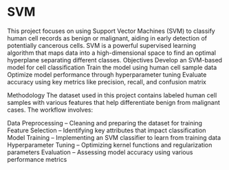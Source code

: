 # SVM
This project focuses on using Support Vector Machines (SVM) to classify human cell records as benign or malignant, aiding in early detection of potentially cancerous cells. SVM is a powerful supervised learning algorithm that maps data into a high-dimensional space to find an optimal hyperplane separating different classes.
Objectives
Develop an SVM-based model for cell classification
Train the model using human cell sample data
Optimize model performance through hyperparameter tuning
Evaluate accuracy using key metrics like precision, recall, and confusion matrix

Methodology
The dataset used in this project contains labeled human cell samples with various features that help differentiate benign from malignant cases. The workflow involves:

Data Preprocessing – Cleaning and preparing the dataset for training
Feature Selection – Identifying key attributes that impact classification
Model Training – Implementing an SVM classifier to learn from training data
Hyperparameter Tuning – Optimizing kernel functions and regularization parameters
Evaluation – Assessing model accuracy using various performance metrics
